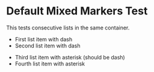 # Default Mixed Markers Test

This tests consecutive lists in the same container.

- First list item with dash
- Second list item with dash
* Third list item with asterisk (should be dash)
* Fourth list item with asterisk
